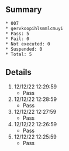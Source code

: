 ## Summary
	* 007
	* gervkoopihlsmmlcmuyi
	* Pass: 5
	* Fail: 0
	* Not executed: 0
	* Suspended: 0
	* Total: 5
## Details
1. 12/12/22 12:29:59
	* Pass
2. 12/12/22 12:28:59
	* Pass
3. 12/12/22 12:27:59
	* Pass
4. 12/12/22 12:26:59
	* Pass
5. 12/12/22 12:25:59
	* Pass
